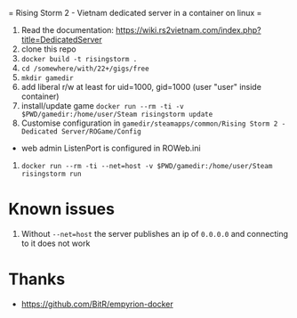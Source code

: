 = Rising Storm 2 - Vietnam dedicated server in a container on linux =

1. Read the documentation: https://wiki.rs2vietnam.com/index.php?title=DedicatedServer
1. clone this repo
1. `docker build -t risingstorm .`
1. `cd /somewhere/with/22+/gigs/free`
1. `mkdir gamedir`
1. add liberal r/w at least for uid=1000, gid=1000 (user "user" inside container)
1. install/update game `docker run --rm -ti -v $PWD/gamedir:/home/user/Steam risingstorm update`
1. Customise configuration in `gamedir/steamapps/common/Rising Storm 2 - Dedicated Server/ROGame/Config`
  * web admin ListenPort is configured in ROWeb.ini
1. `docker run --rm -ti --net=host -v $PWD/gamedir:/home/user/Steam risingstorm run`

# Known issues

1. Without `--net=host` the server publishes an ip of `0.0.0.0` and connecting to it does not work


# Thanks

* https://github.com/BitR/empyrion-docker
